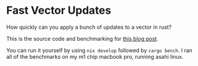 # Fast Vector Updates

How quickly can you apply a bunch of updates to a vector in rust?

This is the source code and benchmarking for [this blog post](https://jtjlehi.github.io/2024/03/13/fastest-vec-update-on-my-computer.html).

You can run it yourself by using `nix develop` followed by `cargo bench`. I ran
all of the benchmarks on my m1 chip macbook pro, running asahi linux.
